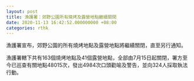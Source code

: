 ```yaml
---
layout: post
title: 漁護署：郊野公園所有燒烤及露營地點繼續關閉
date: 2020-11-13 16:42:52.000000000 +08:00
categories: rthk
---
```


漁護署宣布，郊野公園的所有燒烤地點及露營地點將繼續關閉，直至另行通知。

漁護署轄下共有163個燒烤地點及41個露營地點，全部由7月15日起關閉，署方至今已巡查有關地點48015次，發出4984次口頭勸喻及警告，並向324人採取執法行動。
